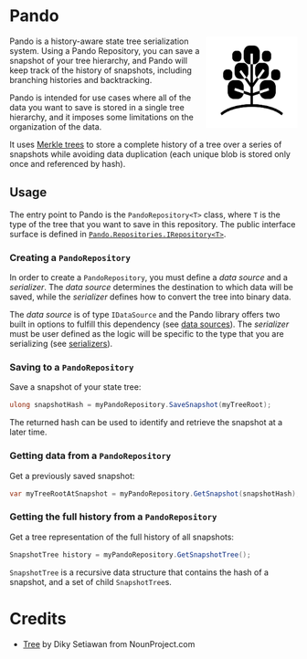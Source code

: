 # Pando

<img style="float: right" width="160px" height="160px" src="docs/noun-tree-4494965.svg" alt="Tree by Diky Setiawan from NounProject.com">

Pando is a history-aware state tree serialization system. Using a Pando Repository, you can save a snapshot of your tree
hierarchy, and Pando will keep track of the history of snapshots, including branching histories and backtracking.

Pando is intended for use cases where all of the data you want to save is stored in a single tree hierarchy, and it
imposes some limitations on the organization of the data.

It uses [Merkle trees](https://en.wikipedia.org/wiki/Merkle_tree) to store a complete history of a tree over a series of
snapshots while avoiding data duplication (each unique blob is stored only once and referenced by hash).

## Usage

The entry point to Pando is the `PandoRepository<T>` class, where `T` is the type of the tree that you want to save in
this repository. The public interface surface is defined
in [`Pando.Repositories.IRepository<T>`](src/Pando/Repositories/IRepository.cs).

### Creating a `PandoRepository`

In order to create a `PandoRepository`, you must define a *data source* and a *serializer*. The *data source* determines
the destination to which data will be saved, while the *serializer* defines how to convert the tree into binary data.

The *data source* is of type `IDataSource` and the Pando library offers two built in options to fulfill this
dependency (see [data sources](docs/data-sources.md)). The *serializer* must be user defined as the logic will be
specific to the type that you are serializing (see [serializers](docs/serializers.md)).

### Saving to a `PandoRepository`

Save a snapshot of your state tree:

```c#
ulong snapshotHash = myPandoRepository.SaveSnapshot(myTreeRoot);
```

The returned hash can be used to identify and retrieve the snapshot at a later time.

### Getting data from a `PandoRepository`

Get a previously saved snapshot:

```c#
var myTreeRootAtSnapshot = myPandoRepository.GetSnapshot(snapshotHash);
```

### Getting the full history from a `PandoRepository`

Get a tree representation of the full history of all snapshots:

```c#
SnapshotTree history = myPandoRepository.GetSnapshotTree();
```

`SnapshotTree` is a recursive data structure that contains the hash of a snapshot, and a set of child `SnapshotTree`s.

# Credits

- [Tree](https://thenounproject.com/icon/tree-4494965/) by Diky Setiawan from NounProject.com
